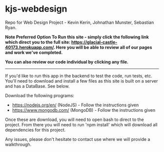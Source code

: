 # kjs-webdesign
Repo for Web Design Project - Kevin Kerin, Johnathan Munster, Sebastian Ryan.

<b>Note Preferred Option </b>
<b>To Run this site - simply click the following link which direct you to the full site: https://glacial-castle-40173.herokuapp.com/.
Here you will be able to review all of our pages and work we've completed. 

You can also review our code individual by clicking any file. </b>

----------------------------------------------------------------------------------------------------------------------------------
If you'd like to run this app in the backend to test the code, run tests, etc. You'll need to download and install a few files as this site is built on a server and has a DataBase. See below.

Download the following programs:

- https://nodejs.org/en/ (NodeJS) - Follow the instructions given 
- https://www.mongodb.com/ (MongoDB) - Follow the instructions given

Once these are download, you will need to open bash to direct to the project. From there you will need to run 'npm install' which will download all dependencies for this project.

Any issues, please don't hesitate to contact use where we will provide a walkthrough.


